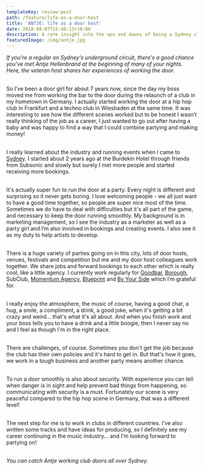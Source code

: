 ```yaml
---
templateKey: review-post
path: /feature/life-as-a-door-host
title: 'ANTJE: life as a door host'
date: 2018-08-07T15:40:13+10:00
description: A rare insight into the ups and downs of being a Sydney club door host.
featuredImage: /img/antje.jpg
---
```

_If you're a regular on Sydney's underground circuit, there's a good chance you've met Antje Hellenbrand at the beginning of many of your nights. Here, the veteran host shares her experiences of working the door._
<br><br>

So I’ve been a door girl for about 7 years now, since the day my boss moved me from working the bar to the door during the relaunch of a club in my hometown in Germany. I actually started working the door at a hip hop club in Frankfurt and a techno club in Wiesbaden at the same time. It was interesting to see how the different scenes worked but to be honest I wasn’t really thinking of the job as a career, I just wanted to go out after having a baby and was happy to find a way that I could combine partying and making money!
<br><br>

I really learned about the industry and running events when I came to [Sydney](https://www.ravereviewz.net/Events-Location/Sydney). I started about 2 years ago at the Burdekin Hotel through friends from Subsonic and slowly but surely I met more people and started receiving more bookings. 
<br><br>

It's actually super fun to run the door at a party. Every night is different and surprising so it never gets boring. I love welcoming people - we all just want to have a good time together, so people are super nice most of the time. Sometimes we do have to deal with difficulties but it's all part of the game, and necessary to keep the door running smoothly. My background is in marketing management, so I see the industry as a marketer as well as a party girl and I’m also involved in bookings and creating events. I also see it as my duty to help artists to develop. 
<br><br>

There is a huge variety of parties going on in this city, lots of door hosts, venues, festivals and competition but me and my door host colleagues work together. We share jobs and forward bookings to each other which is really cool, like a little agency. I currently work regularly for [Goodbar](https://www.ravereviewz.net/Promoter/Goodbar/106), [Borough](https://magazine.ravereviewz.net/interview/baz-jeff-borough), SubClub, [Momentum Agency](https://magazine.ravereviewz.net/interview/omar-c-momentum-agency), [Blueprint](https://magazine.ravereviewz.net/interview/ben-nott-blueprint) and [By Your Side](https://magazine.ravereviewz.net/interview/jimmy-galvin-by-your-side) which I’m grateful for. 
<br><br>

I really enjoy the atmosphere, the music of course, having a good chat, a hug, a smile, a compliment, a drink, a good joke, when it's getting a bit crazy and weird… that's what it's all about. And when you finish work and your boss tells you to have a drink and a little boogie, then I never say no and I feel as though I'm in the right place.
<br><br>

There are challenges, of course. Sometimes you don't get the job because the club has their own policies and it's hard to get in. But that's how it goes, we work in a tough business and another party means another chance. 
<br><br>

To run a door smoothly is also about security. With experience you can tell when danger is in sight and help prevent bad things from happening, so communicating with security is a must. Fortunately our scene is very peaceful compared to the hip hop scene in Germany, that was a different level!
<br><br>

The next step for me is to work in clubs in different countries. I’ve also written some tracks and have ideas for producing, so I definitely see my career continuing in the music industry... and I'm looking forward to partying on!
<br><br>


_You can catch Antje working club doors all over Sydney._
